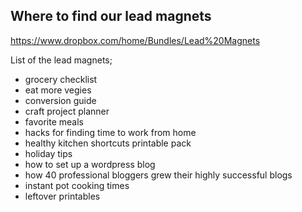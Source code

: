 <!-- TITLE: Lead Magnet Resources -->

## Where to find our lead magnets
https://www.dropbox.com/home/Bundles/Lead%20Magnets

List of the lead magnets;
- grocery checklist
- eat more vegies
- conversion guide
- craft project planner
- favorite meals
- hacks for finding time to work from home
- healthy kitchen shortcuts printable pack
- holiday tips
- how to set up a wordpress blog
- how 40 professional bloggers grew their highly successful blogs
- instant pot cooking times
-  leftover printables
